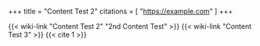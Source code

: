 +++
title = "Content Test 2"
citations = [
  "https://example.com"
]
+++

{{< wiki-link "Content Test 2" "2nd Content Test" >}}
{{< wiki-link "Content Test 3" >}} {{< cite 1 >}}